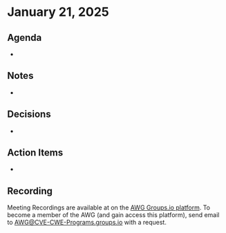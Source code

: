# January 21, 2025

## Agenda

*

## Notes

*

## Decisions

*

## Action Items

*

## Recording

Meeting Recordings are available at on the [AWG Groups.io platform](https://cve-cwe-programs.groups.io/g/AWG/files/MeetingRecordings). 
  To become a member of the AWG (and gain access this platform), send email to AWG@CVE-CWE-Programs.groups.io with a request.
